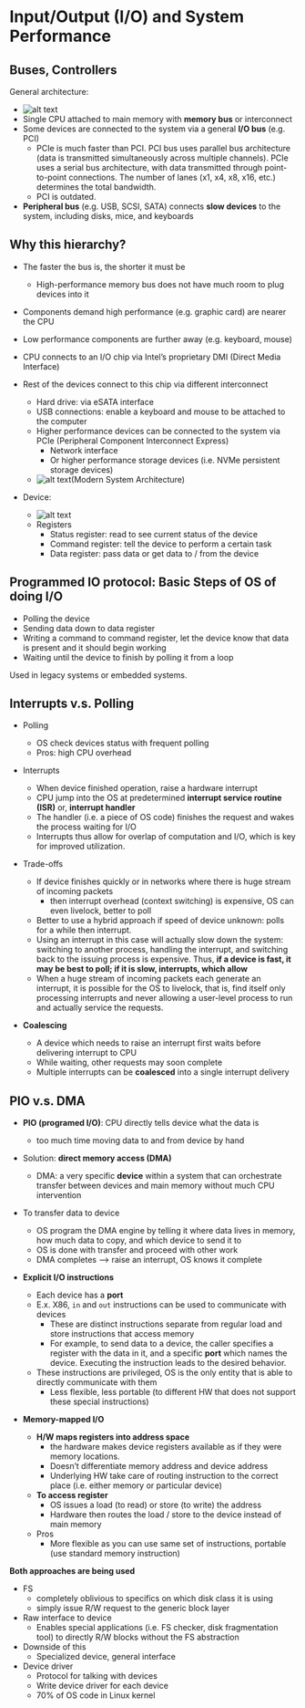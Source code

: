 # Input/Output (I/O) and System Performance

## Buses, Controllers

General architecture:
* ![alt text](images/31-io/system-architecture.png)
* Single CPU attached to main memory with **memory bus** or interconnect
* Some devices are connected to the system via a general **I/O bus** (e.g. PCI)
  * PCIe is much faster than PCI. PCI bus uses parallel bus architecture (data is transmitted simultaneously across multiple channels). PCIe uses a serial bus architecture, with data transmitted through point-to-point connections. The number of lanes (x1, x4, x8, x16, etc.) determines the total bandwidth.
  * PCI is outdated. 
* **Peripheral bus** (e.g. USB, SCSI, SATA) connects **slow devices** to the system, including disks, mice, and keyboards
  
## Why this hierarchy? 

* The faster the bus is, the shorter it must be
    * High-performance memory bus does not have much room to plug devices into it
* Components demand high performance (e.g. graphic card) are nearer the CPU
* Low performance components are further away (e.g. keyboard, mouse)
* CPU connects to an I/O chip via Intel’s proprietary DMI (Direct Media Interface)
* Rest of the devices connect to this chip via different interconnect
    * Hard drive: via eSATA interface
    * USB connections: enable a keyboard and mouse to be attached to the computer
    * Higher performance devices can be connected to the system via PCIe (Peripheral Component Interconnect Express)
        * Network interface
        * Or higher performance storage devices (i.e. NVMe persistent storage devices)
    * ![alt text](images/31-io/modern-system-architecture.png.png)(Modern System Architecture)

* Device:
  * ![alt text](images/31-io/canonical-device.png)
  * Registers 
    * Status register: read to see current status of the device 
    * Command register: tell the device to perform a certain task
    * Data register: pass data or get data to / from the device 

## Programmed IO protocol: Basic Steps of OS of doing I/O

* Polling the device 
* Sending data down to data register 
* Writing a command to command register, let the device know that data is present and it should begin working
* Waiting until the device to finish by polling it from a loop 

Used in legacy systems or embedded systems. 

## Interrupts v.s. Polling

* Polling
    * OS check devices status with frequent polling
    * Pros: high CPU overhead
* Interrupts
    * When device finished operation, raise a hardware interrupt
    * CPU jump into the OS at predetermined **interrupt service routine (ISR)** or, **interrupt handler**
    * The handler (i.e. a piece of OS code) finishes the request and wakes the process waiting for I/O
    * Interrupts thus allow for overlap of computation and I/O, which is key for improved utilization. 
* Trade-offs
    * If device finishes quickly or in networks where there is huge stream of incoming packets
        * then interrupt overhead (context switching) is expensive, OS can even livelock, better to poll
    * Better to use a hybrid approach if speed of device unknown: polls for a while then interrupt. 
    * Using an interrupt in this case will actually slow down the system: switching to another process, handling the interrupt, and switching back to the issuing process is expensive. Thus, **if a device is fast, it may be best to poll; if it is slow, interrupts, which allow**
    * When a huge stream of incoming packets each generate an interrupt, it is possible for the OS to livelock, that is, find itself only processing interrupts and never allowing a user-level process to run and actually service the requests.

* **Coalescing**
    * A device which needs to raise an interrupt first waits before delivering interrupt to CPU
    * While waiting, other requests may soon complete
    * Multiple interrupts can be **coalesced** into a single interrupt delivery
  
## PIO v.s. DMA

* **PIO (programed I/O)**: CPU directly tells device what the data is
    * too much time moving data to and from device by hand
* Solution: **direct memory access (DMA)**
    * DMA: a very specific **device** within a system that can orchestrate transfer between devices and main memory without much CPU intervention
* To transfer data to device
    * OS program the DMA engine by telling it where data lives in memory, how much data to copy, and which device to send it to
    * OS is done with transfer and proceed with other work
    * DMA completes —> raise an interrupt, OS knows it complete


* **Explicit I/O instructions** 
    * Each device has a **port**
    * E.x. X86, `in` and `out` instructions can be used to communicate with devices
        * These are distinct instructions separate from regular load and store instructions that access memory 
        * For example, to send data to a device, the caller specifies a register with the data in it, and a specific **port** which names the device. Executing the instruction leads to the desired behavior.
    * These instructions are privileged, OS is the only entity that is able to directly communicate with them 
        * Less flexible, less portable (to different HW that does not support these special instructions)

* **Memory-mapped I/O**    
    * **H/W maps registers into address space**  
        * the hardware makes device registers available as if they were memory locations.
        * Doesn’t differentiate memory address and device address 
        * Underlying HW take care of routing instruction to the correct place (i.e. either memory or particular device) 
    * **To access register** 
        * OS issues a load (to read) or store (to write) the address 
        * Hardware then routes the load / store to the device instead of main memory 
    * Pros
        * More flexible as you can use same set of instructions, portable (use standard memory instruction)

**Both approaches are being used**
* FS
    * completely oblivious to specifics on which disk class it is using
    * simply issue R/W request to the generic block layer
* Raw interface to device
    * Enables special applications (i.e. FS checker, disk fragmentation tool) to directly R/W blocks without the FS abstraction
* Downside of this
    * Specialized device, general interface
* Device driver
    * Protocol for talking with devices
    * Write device driver for each device
    * 70% of OS code in Linux kernel

